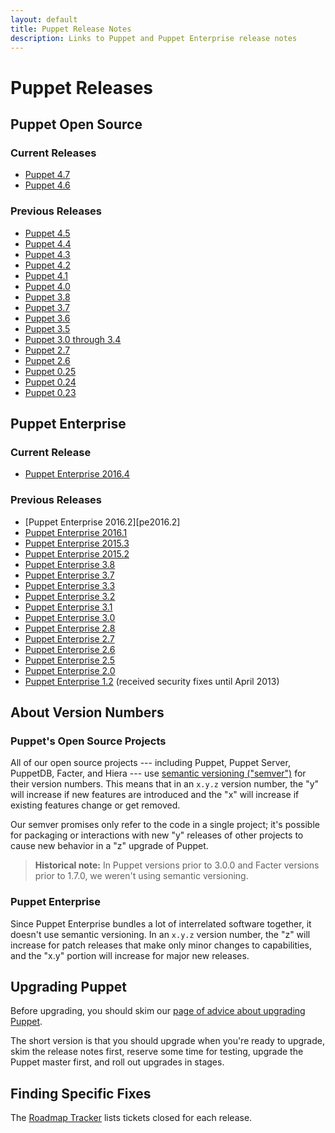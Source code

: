 ```yaml
---
layout: default
title: Puppet Release Notes
description: Links to Puppet and Puppet Enterprise release notes
---
```


# Puppet Releases

## Puppet Open Source

### Current Releases

- [Puppet 4.7][4.7]
- [Puppet 4.6][4.6]

### Previous Releases

- [Puppet 4.5][4.5]
- [Puppet 4.4][4.4]
- [Puppet 4.3][4.3]
- [Puppet 4.2][4.2]
- [Puppet 4.1][4.1]
- [Puppet 4.0][4.0]
- [Puppet 3.8][3.8]
- [Puppet 3.7][3.7]
- [Puppet 3.6][3.6]
- [Puppet 3.5][3.5]
- [Puppet 3.0 through 3.4][3.x]
- [Puppet 2.7][]
- [Puppet 2.6][]
- [Puppet 0.25][]
- [Puppet 0.24][]
- [Puppet 0.23][]

## Puppet Enterprise

### Current Release

- [Puppet Enterprise 2016.4](/pe/latest/release_notes.html)

### Previous Releases

- [Puppet Enterprise 2016.2][pe2016.2]
- [Puppet Enterprise 2016.1][pe2016.1]
- [Puppet Enterprise 2015.3][pe2015.3]
- [Puppet Enterprise 2015.2][pe2015.2]
- [Puppet Enterprise 3.8][pe3.8]
- [Puppet Enterprise 3.7][pe3.7]
- [Puppet Enterprise 3.3][pe3.3]
- [Puppet Enterprise 3.2][pe3.2]
- [Puppet Enterprise 3.1][pe3.1]
- [Puppet Enterprise 3.0][pe3.0]
- [Puppet Enterprise 2.8][pe2.8]
- [Puppet Enterprise 2.7][pe2.7]
- [Puppet Enterprise 2.6][pe2.6]
- [Puppet Enterprise 2.5][pe2.5]
- [Puppet Enterprise 2.0][pe2.0]
- [Puppet Enterprise 1.2][pe1.2] (received security fixes until April 2013)

## About Version Numbers

### Puppet's Open Source Projects

All of our open source projects --- including Puppet, Puppet Server, PuppetDB, Facter, and Hiera --- use [semantic versioning ("semver")][semver] for their version numbers. This means that in an `x.y.z` version number, the "y" will increase if new features are introduced and the "x" will increase if existing features change or get removed.

Our semver promises only refer to the code in a single project; it's possible for packaging or interactions with new "y" releases of other projects to cause new behavior in a "z" upgrade of Puppet.

> **Historical note:** In Puppet versions prior to 3.0.0 and Facter versions prior to 1.7.0, we weren't using semantic versioning.

### Puppet Enterprise

Since Puppet Enterprise bundles a lot of interrelated software together, it doesn't use semantic versioning. In an `x.y.z` version number, the "z" will increase for patch releases that make only minor changes to capabilities, and the "x.y" portion will increase for major new releases.

## Upgrading Puppet

Before upgrading, you should skim our [page of advice about upgrading Puppet](/puppet/latest/reference/upgrade_major_pre.html).

The short version is that you should upgrade when you're ready to upgrade, skim the release notes first, reserve some time for testing, upgrade the Puppet master first, and roll out upgrades in stages.

## Finding Specific Fixes

The [Roadmap Tracker](https://tickets.puppetlabs.com/browse/PUP#selectedTab=com.atlassian.jira.plugin.system.project%3Aversions-panel) lists tickets closed for each release.

[semver]: http://semver.org
[4.7]: /puppet/4.7/reference/release_notes.html
[4.6]: /puppet/4.6/reference/release_notes.html
[4.5]: /puppet/4.5/reference/release_notes.html
[4.4]: /puppet/4.4/reference/release_notes.html
[4.3]: /puppet/4.3/reference/release_notes.html
[4.2]: /puppet/4.2/reference/release_notes.html
[4.1]: /puppet/4.1/reference/release_notes.html
[4.0]: /puppet/4.0/reference/release_notes.html
[3.8]: /puppet/3.8/reference/release_notes.html
[3.7]: /puppet/3.7/reference/release_notes.html
[3.6]: /puppet/3.6/reference/release_notes.html
[3.5]: /puppet/3.5/reference/release_notes.html
[3.x]: /puppet/3/reference/release_notes.html
[pe2016.1]: /pe/2016.1/release_notes.html
[pe2015.3]: /pe/2015.3/release_notes.html
[pe2015.2]: /pe/2015.2/release_notes.html
[pe3.8]: /pe/3.8/release_notes.html
[pe3.7]: /pe/3.7/release_notes.html
[pe3.3]: /pe/3.3/release_notes.html
[pe3.2]: /pe/3.2/appendix.html#release-notes
[pe3.1]: /pe/3.1/appendix.html#release-notes
[pe3.0]: /pe/3.0/appendix.html#release-notes
[pe2.8]: /pe/2.8/appendix.html#release-notes
[pe2.7]: /pe/2.7/appendix.html#release-notes
[pe2.6]: /pe/2.6/appendix.html#release-notes
[pe2.5]: /pe/2.5/appendix.html#release-notes
[pe2.0]: /pe/2.0/welcome_whats_new.html
[pe1.2]: /pe/1.2/upgrading.html
[Puppet 2.7]: /puppet/2.7/reference/release_notes.html
[Puppet 2.6]: /puppet/2.6/reference/release_notes.html
[Puppet 0.25]: /puppet/0.25/reference/release_notes.html
[Puppet 0.24]: /puppet/0.24/reference/release_notes.html
[Puppet 0.23]: /puppet/0.23/reference/release_notes.html
